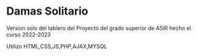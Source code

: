 # Damas Solitario
Version solo del tablero del
Proyecto del grado superior de ASIR hecho el curso 2022-2023

Utilizo HTML,CSS,JS,PHP,AJAX,MYSQL
